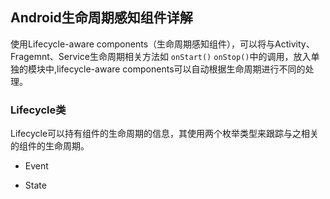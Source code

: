 
## Android生命周期感知组件详解

使用Lifecycle-aware components（生命周期感知组件），可以将与Activity、Fragemnt、Service生命周期相关方法如 `onStart()` `onStop()`中的调用，放入单独的模块中,lifecycle-aware components可以自动根据生命周期进行不同的处理。

### Lifecycle类



Lifecycle可以持有组件的生命周期的信息，其使用两个枚举类型来跟踪与之相关的组件的生命周期。

* Event

* State